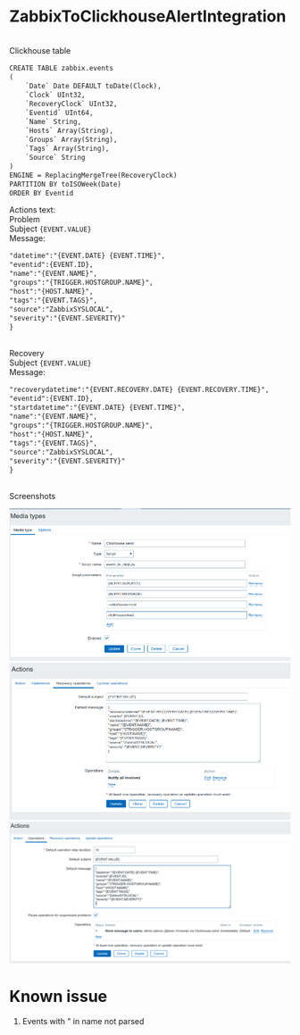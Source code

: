 # ZabbixToClickhouseAlertIntegration

<br>Clickhouse table
```
CREATE TABLE zabbix.events
(
    `Date` Date DEFAULT toDate(Clock), 
    `Clock` UInt32, 
    `RecoveryClock` UInt32, 
    `Eventid` UInt64, 
    `Name` String, 
    `Hosts` Array(String), 
    `Groups` Array(String), 
    `Tags` Array(String), 
    `Source` String
)
ENGINE = ReplacingMergeTree(RecoveryClock)
PARTITION BY toISOWeek(Date)
ORDER BY Eventid
```

Actions text:
<br>Problem
<br>Subject
```{EVENT.VALUE}```
<br>Message:
```{
"datetime":"{EVENT.DATE} {EVENT.TIME}",
"eventid":{EVENT.ID},
"name":"{EVENT.NAME}",
"groups":"{TRIGGER.HOSTGROUP.NAME}",
"host":"{HOST.NAME}",
"tags":"{EVENT.TAGS}",
"source":"ZabbixSYSLOCAL",
"severity":"{EVENT.SEVERITY}"
}
```
<br>Recovery
<br>Subject
```{EVENT.VALUE}```
<br>Message:
```{
"recoverydatetime":"{EVENT.RECOVERY.DATE} {EVENT.RECOVERY.TIME}",
"eventid":{EVENT.ID},
"startdatetime":"{EVENT.DATE} {EVENT.TIME}",
"name":"{EVENT.NAME}",
"groups":"{TRIGGER.HOSTGROUP.NAME}",
"host":"{HOST.NAME}",
"tags":"{EVENT.TAGS}",
"source":"ZabbixSYSLOCAL",
"severity":"{EVENT.SEVERITY}"
}
```

<br>Screenshots

![Media type](https://github.com/proffust/ZabbixToClickhouseAlertIntegration/blob/master/DeepinScreenshot_select-area_20191023185348.png)
![Action1](https://github.com/proffust/ZabbixToClickhouseAlertIntegration/blob/master/DeepinScreenshot_select-area_20191023185305.png)
![Action2](https://github.com/proffust/ZabbixToClickhouseAlertIntegration/blob/master/DeepinScreenshot_select-area_20191023185252.png)

# Known issue
1. Events with " in name not parsed
